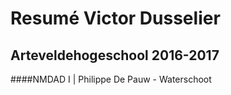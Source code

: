Resumé Victor Dusselier
=======================
Arteveldehogeschool 2016-2017
-----------------------------
####NMDAD I | Philippe De Pauw - Waterschoot